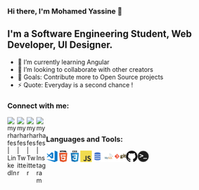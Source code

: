 ### Hi there, I'm Mohamed Yassine 👋

## I'm a Software Engineering Student, Web Developer, UI Designer.

- 🌱 I’m currently learning Angular 
- 👯 I’m looking to collaborate with other creators
- 🥅 Goals: Contribute more to Open Source projects
- ⚡ Quote: Everyday is a second chance !

### Connect with me:
[<img align="left" alt="myrhafes | LinkedIn" width="22px" src="https://cdn.jsdelivr.net/npm/simple-icons@v3/icons/linkedin.svg" />][linkedin]
[<img align="left" alt="myrhafes | Twitter" width="22px" src="https://cdn.jsdelivr.net/npm/simple-icons@v3/icons/twitter.svg" />][twitter]
[<img align="left" alt="myrhafes | Twitter" width="22px" src="https://cdn.jsdelivr.net/npm/simple-icons@v3/icons/facebook.svg" />][facebook]
[<img align="left" alt="myrhafes | Instagram" width="22px" src="https://cdn.jsdelivr.net/npm/simple-icons@v3/icons/instagram.svg" />][instagram]

<br />

### Languages and Tools:

[<img align="left" alt="Visual Studio Code" width="26px" src="https://raw.githubusercontent.com/github/explore/80688e429a7d4ef2fca1e82350fe8e3517d3494d/topics/visual-studio-code/visual-studio-code.png" />](#)
[<img align="left" alt="HTML5" width="26px" src="https://raw.githubusercontent.com/github/explore/80688e429a7d4ef2fca1e82350fe8e3517d3494d/topics/html/html.png" />](#)
[<img align="left" alt="CSS3" width="26px" src="https://raw.githubusercontent.com/github/explore/80688e429a7d4ef2fca1e82350fe8e3517d3494d/topics/css/css.png" />](#)
[<img align="left" alt="JavaScript" width="26px" src="https://raw.githubusercontent.com/github/explore/80688e429a7d4ef2fca1e82350fe8e3517d3494d/topics/javascript/javascript.png" />](#)
[<img align="left" alt="SQL" width="26px" src="https://raw.githubusercontent.com/github/explore/80688e429a7d4ef2fca1e82350fe8e3517d3494d/topics/sql/sql.png" />](#)
[<img align="left" alt="MySQL" width="26px" src="https://raw.githubusercontent.com/github/explore/80688e429a7d4ef2fca1e82350fe8e3517d3494d/topics/mysql/mysql.png" />](#)
[<img align="left" alt="Git" width="26px" src="https://raw.githubusercontent.com/github/explore/80688e429a7d4ef2fca1e82350fe8e3517d3494d/topics/git/git.png" />](#)
[<img align="left" alt="GitHub" width="26px" src="https://raw.githubusercontent.com/github/explore/78df643247d429f6cc873026c0622819ad797942/topics/github/github.png" />](#)
[<img align="left" alt="Terminal" width="26px" src="https://raw.githubusercontent.com/github/explore/80688e429a7d4ef2fca1e82350fe8e3517d3494d/topics/terminal/terminal.png" />](#)

<br />
<br />

[website]: https://myrhafes.github.io
[twitter]: https://twitter.com/myrhafes/
[instagram]: https://www.instagram.com/myrhafes/
[linkedin]: https://www.linkedin.com/in/myrhafes/
[facebook]: https://www.facebook.com/myrhafes/

